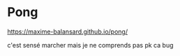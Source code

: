 # Pong
 
 https://maxime-balansard.github.io/pong/
 
 c'est sensé marcher mais je ne comprends pas pk ca bug
